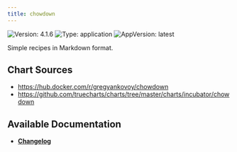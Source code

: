 ```yaml
---
title: chowdown
---
```


![Version: 4.1.6](https://img.shields.io/badge/Version-4.1.6-informational?style=flat-square) ![Type: application](https://img.shields.io/badge/Type-application-informational?style=flat-square) ![AppVersion: latest](https://img.shields.io/badge/AppVersion-latest-informational?style=flat-square)

Simple recipes in Markdown format.

## Chart Sources

- https://hub.docker.com/r/gregyankovoy/chowdown
- https://github.com/truecharts/charts/tree/master/charts/incubator/chowdown

## Available Documentation

- [**Changelog**](./CHANGELOG.md)
